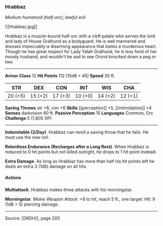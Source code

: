 ### Hrabbaz
_Medium humanoid (half-orc), lawful evil_

![[Hrabbaz.jpg]]

Hrabbaz is a muscle-bound half-orc with a cleft palate who serves the lord and lady of House Gralhund as a bodyguard. He is well mannered and dresses impeccably-a disarming appearance that belies a murderous heart. Though he has great respect for Lady Yalah Gralhund, he is less fond of her moody husband, and wouldn't be sad to see Orond knocked down a peg or two.






---

**Armor Class** 12
**Hit Points** 112 (15d8 + 45)
**Speed** 30 ft.

| STR     | DEX     | CON     | INT     | WIS     | CHA     |
|---------|---------|---------|---------|---------|---------|
| 20 (+5) | 15 (+2) | 17 (+3) | 10 (+0) | 14 (+2) | 12 (+1) |

**Saving Throws** str +8, con +6
**Skills** [[perception]] +5, [[intimidation]] +4
**Senses** darkvision 60 ft.
**Passive Perception** 15
**Languages** Common, Orc
**Challenge** 5 (1,800 XP)

---

**Indomitable (2/Day)**. Hrabbaz can reroll a saving throw that he fails. He must use the new roll.

**Relentless Endurance (Recharges after a Long Rest)**. When Hrabbaz is reduced to 0 hit points but not killed outright, he drops to 1 hit point instead.

**Extra Damage**. As long as Hrabbaz has more than half his hit points left he deals an extra 3 (1d6) damage on all hits.

##### Actions
**Multiattack**. Hrabbaz makes three attacks with his morningstar.

**Morningstar**. _Melee Weapon Attack:_ +8 to hit, reach 5 ft., one target. Hit: 9 (1d8 + 5) piercing damage.


---

Source: [[WDH]], page 205